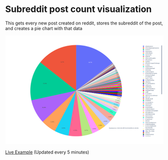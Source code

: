 # Subreddit post count visualization

This gets every new post created on reddit, stores the subreddit of the post, and creates a pie chart with that data

![Example Pie Chart](piechart.png)

[Live Example](http://redditpie.laurinneff.ch/piechart.html) (Updated every 5 minutes)